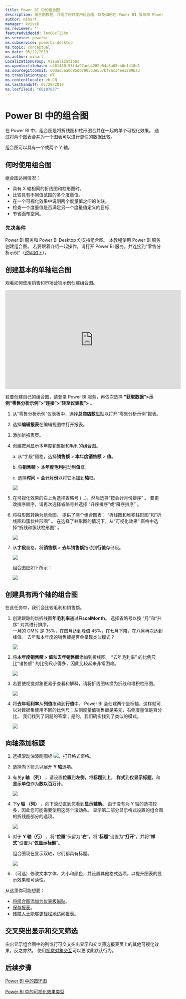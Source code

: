 ```yaml
---
title: Power BI 中的组合图
description: 组合图教程，介绍了何时使用组合图，以及如何在 Power BI 服务和 Power BI Desktop 中生成组合图。
author: mihart
manager: kvivek
ms.reviewer: ''
featuredvideoid: lnv66cTZ5ho
ms.service: powerbi
ms.subservice: powerbi-desktop
ms.topic: conceptual
ms.date: 05/22/2019
ms.author: mihart
LocalizationGroup: Visualizations
ms.openlocfilehash: e461480f53f4a97aeb4282e64a8a03eb8e1418d1
ms.sourcegitcommit: 60dad5aa0d85db790553e537bf8ac34ee3289ba3
ms.translationtype: MT
ms.contentlocale: zh-CN
ms.lasthandoff: 05/29/2019
ms.locfileid: "66187837"
---
```

# <a name="combo-chart-in-power-bi"></a>Power BI 中的组合图
在 Power BI 中，组合图是将折线图和柱形图合并在一起的单个可视化效果。 通过将两个图表合并为一个图表可以进行更快的数据比较。

组合图可以具有一个或两个 Y 轴。

## <a name="when-to-use-a-combo-chart"></a>何时使用组合图
组合图适用情况：

* 具有 X 轴相同的折线图和柱形图时。
* 比较具有不同值范围的多个度量值。
* 在一个可视化效果中说明两个度量值之间的关联。
* 检查一个度量值是否满足另一个度量值定义的目标
* 节省画布空间。

### <a name="prerequisites"></a>先决条件
Power BI 服务和 Power BI Desktop 均支持组合图。 本教程使用 Power BI 服务创建组合图。 若要跟着介绍一起操作，请打开 Power BI 服务，并连接到“零售分析示例”（[说明如下](#create)）。


## <a name="create-a-basic-single-axis-combo-chart"></a>创建基本的单轴组合图
观看如何使用销售和市场营销示例创建组合图。

<iframe width="560" height="315" src="https://www.youtube.com/embed/lnv66cTZ5ho?list=PL1N57mwBHtN0JFoKSR0n-tBkUJHeMP2cP" frameborder="0" allowfullscreen></iframe>  

<a name="create"></a> 若要创建自己的组合图，请登录 Power BI 服务，再依次选择 **“获取数据”\>示例“零售分析示例”>“连接”>“转至仪表板”\>** 。

1. 从“零售分析示例”仪表板中，选择**总商店数**磁贴以打开“零售分析示例”报表。
2. 选择**编辑报表**在编辑视图中打开报表。
3. 添加新报表页。
4. 创建按月显示本年度销售额和毛利的组合图。

    a.  从“字段”窗格，选择**销售额** \> **本年度销售额**  >  **值**。

    b.  将**销售额** \> **本年度毛利**拖动到**值**框。

    c. 选择**时间** \> **会计月份**以将它添加到**轴**框。

    ![](media/power-bi-visualization-combo-chart/combotutorial1new.png)
5. 在可视化效果的右上角选择省略号 (...)，然后选择“按会计月份排序”  。 要更改排序顺序，请再次选择省略号并选择  “升序排序”或“降序排序”  。

6. 将柱形图转换为组合图。 提供了两个组合图表：  “折线图和堆积柱形图”和“折线图和簇状柱形图”  。 在选择了柱形图的情况下，从“可视化效果”  窗格中选择“折线和簇状柱形图”  。

    ![](media/power-bi-visualization-combo-chart/converttocombo_new2.png)
7. 从**字段**窗格，将**销售额** \> **去年销售额**拖动到**行值**存储段。

   ![](media/power-bi-visualization-combo-chart/linevaluebucket.png)

   组合图应如下所示：

   ![](media/power-bi-visualization-combo-chart/combochartdone-new.png)

## <a name="create-a-combo-chart-with-two-axes"></a>创建具有两个轴的组合图
在此任务中，我们会比较毛利和销售额。

1. 创建跟踪的新折线图**年毛利率**通过**FiscalMonth**。 选择省略号以按  “月”和“升序”  对其进行排序。  
一月的 GM% 是 35%，在四月达到峰值 45%，在七月下降，在八月再次达到峰值。 去年和本年度的销售额是否会呈现类似模式？

   ![](media/power-bi-visualization-combo-chart/combo1_new.png)
2. 将**本年度销售额 > 值**和**去年销售额**添加到折线图。 “去年毛利率”  的比例尺比“销售额”  的比例尺小得多，因此比较起来非常困难。      

   ![](media/power-bi-visualization-combo-chart/flatline_new.png)
3. 若要使视觉对象更易于查看和解释，请将折线图转换为折线和堆积柱形图。

   ![](media/power-bi-visualization-combo-chart/converttocombo_new.png)
4. 将**去年毛利率**从**列值**拖动到**行值**中。 Power BI 会创建两个坐标轴，这样就可以对数据集使用不同的比例尺；左侧度量值销售额是美元，右侧度量值是百分比。 我们找到了问题的答案；是的，我们确实找到了类似的模式。

   ![](media/power-bi-visualization-combo-chart/power-bi-clustered-combo.png)    

## <a name="add-titles-to-the-axes"></a>向轴添加标题
1. 选择滚动油漆刷图标 ![](media/power-bi-visualization-combo-chart/power-bi-paintroller.png)，打开格式窗格。
2. 选择向下箭头以展开 **Y 轴**选项。
3. 有关**y 轴 （列）** ，请设置**位置**到**左侧**，将**标题**到**上**， **样式**到**仅显示标题**，和**显示单位**作为**数以百万计**。

   ![](media/power-bi-visualization-combo-chart/power-bi-open-y.png)
4. 下**y 轴 （列）** ，向下滚动直到您看到**显示辅助**。 由于没有为 Y 轴的选项较多，因此您可能需要使用这两个滚动条。 显示第二部分显示格式设置的组合图的折线图部分的选项。

   ![](media/power-bi-visualization-combo-chart/power-bi-secondary.png)
5. 对于 **Y 轴（行）** ，将“**位置**”保留为“**右**”，将“**标题**”设置为“**打开**”，并将“**样式**”设置为“**仅显示标题**”。

   组合图现在显示双轴，它们都具有标题。

   ![](media/power-bi-visualization-combo-chart/power-bi-2-titles.png)

6. （可选）修改文本字体、大小和颜色，并设置其他格式选项，以提升图表的显示效果和可读性。

从这里你可能想要：

* [将组合图添加为仪表板磁贴](../service-dashboard-tiles.md)。
* [保存报表](../service-report-save.md)。
* [残障人士能够更轻松地访问报表](../desktop-accessibility.md)。

## <a name="cross-highlighting-and-cross-filtering"></a>交叉突出显示和交叉筛选

突出显示组合图中的列或行可交叉突出显示和交叉筛选报表页上的其他可视化效果，反之亦然。 使用[视觉对象交互](../service-reports-visual-interactions.md)可以更改此默认行为。

## <a name="next-steps"></a>后续步骤

[Power BI 中的圆环图](power-bi-visualization-doughnut-charts.md)

[Power BI 中的可视化效果类型](power-bi-visualization-types-for-reports-and-q-and-a.md)
